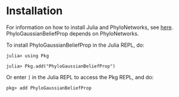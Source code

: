 # Installation

For information on how to install Julia and PhyloNetworks, see
[here](https://crsl4.github.io/PhyloNetworks.jl/dev/man/installation/#Installation).
PhyloGaussianBeliefProp depends on PhyloNetworks.

To install PhyloGaussianBeliefProp in the Julia REPL, do:
```
julia> using Pkg

julia> Pkg.add("PhyloGaussianBeliefProp")
```

Or enter `]` in the Julia REPL to access the Pkg REPL, and do:
```
pkg> add PhyloGaussianBeliefProp
```